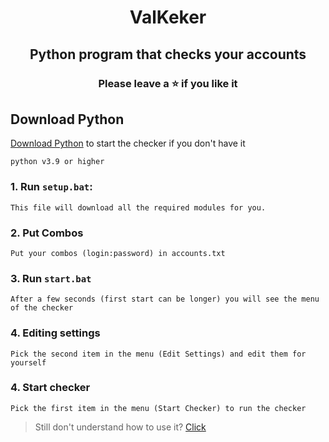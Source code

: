 <h1 align="center">
  ValKeker
</h1>

<h2 align="center">
  Python program that checks your accounts
</h2>

<h3 align="center">
Please leave a ⭐  if you like it
</h3>

## Download Python
[Download Python](https://www.python.org/downloads/) to start the checker if you don't have it
```sh-session
python v3.9 or higher
```

### 1. Run ```setup.bat```:
```
This file will download all the required modules for you.
```
### 2. Put Combos
```
Put your combos (login:password) in accounts.txt
```
### 3. Run ```start.bat```
```
After a few seconds (first start can be longer) you will see the menu of the checker
```
### 4. Editing settings
```
Pick the second item in the menu (Edit Settings) and edit them for yourself
```
### 4. Start checker
```
Pick the first item in the menu (Start Checker) to run the checker
```
> Still don't understand how to use it? [Click](https://discord.gg/r3Y5KhM7kP)
